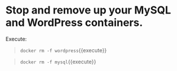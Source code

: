 # Stop and remove up your MySQL and WordPress containers.

Execute:

> `docker rm -f wordpress`{{execute}}

> `docker rm -f mysql`{{execute}}